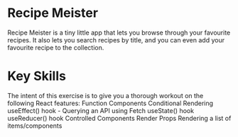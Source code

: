 # Recipe Meister
 
Recipe Meister is a tiny little app that lets you browse through your favourite recipes. It also lets you search recipes by title, and you can even add your favourite recipe to the collection.
 
# Key Skills
The intent of this exercise is to give you a thorough workout on the following React features:
Function Components
Conditional Rendering
useEffect() hook - Querying an API using Fetch
useState() hook
useReducer() hook
Controlled Components
Render Props
Rendering a list of items/components
